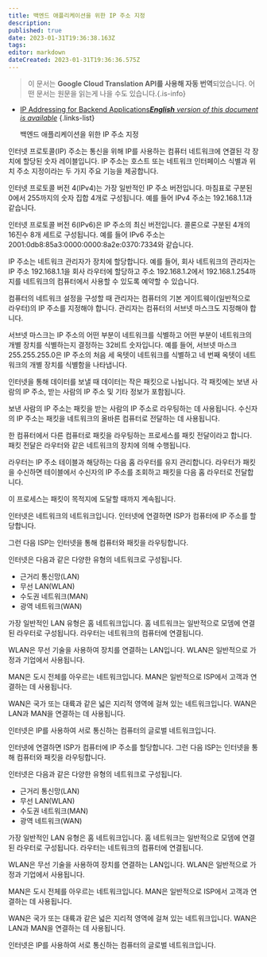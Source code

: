 ```yaml
---
title: 백엔드 애플리케이션을 위한 IP 주소 지정
description: 
published: true
date: 2023-01-31T19:36:38.163Z
tags: 
editor: markdown
dateCreated: 2023-01-31T19:36:36.575Z
---
```


> 이 문서는 **Google Cloud Translation API를 사용해 자동 번역**되었습니다.
어떤 문서는 원문을 읽는게 나을 수도 있습니다.{.is-info}

- [IP Addressing for Backend Applications***English** version of this document is available*](/en/Knowledge-base/Backend/ip-addressing-for-backend-applications)
{.links-list}


  백엔드 애플리케이션을 위한 IP 주소 지정

인터넷 프로토콜(IP) 주소는 통신을 위해 IP를 사용하는 컴퓨터 네트워크에 연결된 각 장치에 할당된 숫자 레이블입니다. IP 주소는 호스트 또는 네트워크 인터페이스 식별과 위치 주소 지정이라는 두 가지 주요 기능을 제공합니다.

인터넷 프로토콜 버전 4(IPv4)는 가장 일반적인 IP 주소 버전입니다. 마침표로 구분된 0에서 255까지의 숫자 집합 4개로 구성됩니다. 예를 들어 IPv4 주소는 192.168.1.1과 같습니다.

인터넷 프로토콜 버전 6(IPv6)은 IP 주소의 최신 버전입니다. 콜론으로 구분된 4개의 16진수 8개 세트로 구성됩니다. 예를 들어 IPv6 주소는 2001:0db8:85a3:0000:0000:8a2e:0370:7334와 같습니다.

IP 주소는 네트워크 관리자가 장치에 할당합니다. 예를 들어, 회사 네트워크의 관리자는 IP 주소 192.168.1.1을 회사 라우터에 할당하고 주소 192.168.1.2에서 192.168.1.254까지를 네트워크의 컴퓨터에서 사용할 수 있도록 예약할 수 있습니다.

컴퓨터의 네트워크 설정을 구성할 때 관리자는 컴퓨터의 기본 게이트웨이(일반적으로 라우터)의 IP 주소를 지정해야 합니다. 관리자는 컴퓨터의 서브넷 마스크도 지정해야 합니다.

서브넷 마스크는 IP 주소의 어떤 부분이 네트워크를 식별하고 어떤 부분이 네트워크의 개별 장치를 식별하는지 결정하는 32비트 숫자입니다. 예를 들어, 서브넷 마스크 255.255.255.0은 IP 주소의 처음 세 옥텟이 네트워크를 식별하고 네 번째 옥텟이 네트워크의 개별 장치를 식별함을 나타냅니다.

인터넷을 통해 데이터를 보낼 때 데이터는 작은 패킷으로 나뉩니다. 각 패킷에는 보낸 사람의 IP 주소, 받는 사람의 IP 주소 및 기타 정보가 포함됩니다.

보낸 사람의 IP 주소는 패킷을 받는 사람의 IP 주소로 라우팅하는 데 사용됩니다. 수신자의 IP 주소는 패킷을 네트워크의 올바른 컴퓨터로 전달하는 데 사용됩니다.

한 컴퓨터에서 다른 컴퓨터로 패킷을 라우팅하는 프로세스를 패킷 전달이라고 합니다. 패킷 전달은 라우터와 같은 네트워크의 장치에 의해 수행됩니다.

라우터는 IP 주소 테이블과 해당하는 다음 홉 라우터를 유지 관리합니다. 라우터가 패킷을 수신하면 테이블에서 수신자의 IP 주소를 조회하고 패킷을 다음 홉 라우터로 전달합니다.

이 프로세스는 패킷이 목적지에 도달할 때까지 계속됩니다.

인터넷은 네트워크의 네트워크입니다. 인터넷에 연결하면 ISP가 컴퓨터에 IP 주소를 할당합니다.

그런 다음 ISP는 인터넷을 통해 컴퓨터와 패킷을 라우팅합니다.

인터넷은 다음과 같은 다양한 유형의 네트워크로 구성됩니다.

- 근거리 통신망(LAN)
- 무선 LAN(WLAN)
- 수도권 네트워크(MAN)
- 광역 네트워크(WAN)

가장 일반적인 LAN 유형은 홈 네트워크입니다. 홈 네트워크는 일반적으로 모뎀에 연결된 라우터로 구성됩니다. 라우터는 네트워크의 컴퓨터에 연결됩니다.

WLAN은 무선 기술을 사용하여 장치를 연결하는 LAN입니다. WLAN은 일반적으로 가정과 기업에서 사용됩니다.

MAN은 도시 전체를 아우르는 네트워크입니다. MAN은 일반적으로 ISP에서 고객과 연결하는 데 사용됩니다.

WAN은 국가 또는 대륙과 같은 넓은 지리적 영역에 걸쳐 있는 네트워크입니다. WAN은 LAN과 MAN을 연결하는 데 사용됩니다.

인터넷은 IP를 사용하여 서로 통신하는 컴퓨터의 글로벌 네트워크입니다.

인터넷에 연결하면 ISP가 컴퓨터에 IP 주소를 할당합니다. 그런 다음 ISP는 인터넷을 통해 컴퓨터와 패킷을 라우팅합니다.

인터넷은 다음과 같은 다양한 유형의 네트워크로 구성됩니다.

- 근거리 통신망(LAN)
- 무선 LAN(WLAN)
- 수도권 네트워크(MAN)
- 광역 네트워크(WAN)

가장 일반적인 LAN 유형은 홈 네트워크입니다. 홈 네트워크는 일반적으로 모뎀에 연결된 라우터로 구성됩니다. 라우터는 네트워크의 컴퓨터에 연결됩니다.

WLAN은 무선 기술을 사용하여 장치를 연결하는 LAN입니다. WLAN은 일반적으로 가정과 기업에서 사용됩니다.

MAN은 도시 전체를 아우르는 네트워크입니다. MAN은 일반적으로 ISP에서 고객과 연결하는 데 사용됩니다.

WAN은 국가 또는 대륙과 같은 넓은 지리적 영역에 걸쳐 있는 네트워크입니다. WAN은 LAN과 MAN을 연결하는 데 사용됩니다.

인터넷은 IP를 사용하여 서로 통신하는 컴퓨터의 글로벌 네트워크입니다.